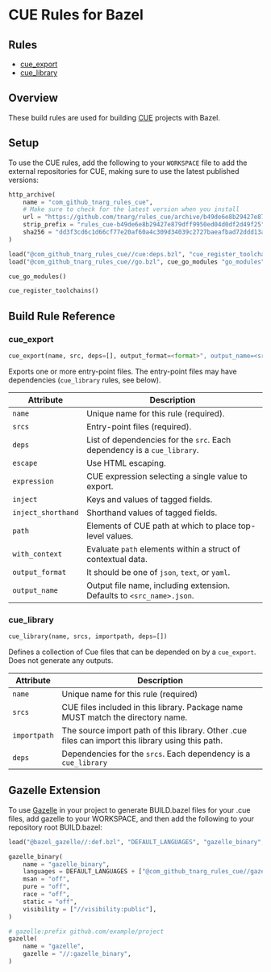 # CUE Rules for Bazel

## Rules
* [cue_export](#cue_export)
* [cue_library](#cue_library)

## Overview
These build rules are used for building [CUE][cue] projects with Bazel.

[cue]: https://cuelang.org/

## Setup
To use the CUE rules, add the following to your
`WORKSPACE` file to add the external repositories for CUE, making sure to use the latest
published versions:

```py
http_archive(
    name = "com_github_tnarg_rules_cue",
    # Make sure to check for the latest version when you install
    url = "https://github.com/tnarg/rules_cue/archive/b49de6e8b29427e879dff9950ed04d0df2d49f25.zip",
    strip_prefix = "rules_cue-b49de6e8b29427e879dff9950ed04d0df2d49f25",
    sha256 = "dd3f3cd6c1d66cf77e20af60a4c309d34039c2727baeafbad72ddd13aec5414a",
)

load("@com_github_tnarg_rules_cue//cue:deps.bzl", "cue_register_toolchains")
load("@com_github_tnarg_rules_cue//go.bzl", cue_go_modules "go_modules")

cue_go_modules()

cue_register_toolchains()
```


## Build Rule Reference

<a name="reference-cue_export"></a>
### cue_export

```py
cue_export(name, src, deps=[], output_format=<format>", output_name=<src_filename.cue>)
```

Exports one or more entry-point files. The entry-point files may have
dependencies (`cue_library` rules, see below).

| Attribute          | Description                                                             |
|--------------------|-------------------------------------------------------------------------|
| `name`             | Unique name for this rule (required).                                   |
| `srcs`             | Entry-point files (required).                                           |
| `deps`             | List of dependencies for the `src`. Each dependency is a `cue_library`. |
| `escape`           | Use HTML escaping.                                                      |
| `expression`       | CUE expression selecting a single value to export.                      |
| `inject`           | Keys and values of tagged fields.                                       |
| `inject_shorthand` | Shorthand values of tagged fields.                                      |
| `path`             | Elements of CUE path at which to place top-level values.                |
| `with_context`     | Evaluate `path` elements within a struct of contextual data.            |
| `output_format`    | It should be one of `json`, `text`, or `yaml`.                          |
| `output_name`      | Output file name, including extension. Defaults to `<src_name>.json`.   |

### cue_library

```py
cue_library(name, srcs, importpath, deps=[])
```

Defines a collection of Cue files that can be depended on by a `cue_export`. Does not generate
any outputs.

| Attribute    | Description                                                                                       |
|--------------|---------------------------------------------------------------------------------------------------|
| `name`       | Unique name for this rule (required)                                                              |
| `srcs`       | CUE files included in this library. Package name MUST match the directory name.                   |
| `importpath` | The source import path of this library. Other .cue files can import this library using this path. |
| `deps`       | Dependencies for the `srcs`. Each dependency is a `cue_library`                                   |

## Gazelle Extension

To use [Gazelle][gazelle] in your project to generate BUILD.bazel files for your .cue files, add gazelle to your WORKSPACE, and then add the following to your repository root BUILD.bazel:

[gazelle]: https://github.com/bazelbuild/bazel-gazelle

```py
load("@bazel_gazelle//:def.bzl", "DEFAULT_LANGUAGES", "gazelle_binary", "gazelle")

gazelle_binary(
    name = "gazelle_binary",
    languages = DEFAULT_LANGUAGES + ["@com_github_tnarg_rules_cue//gazelle/cue:go_default_library"],
    msan = "off",
    pure = "off",
    race = "off",
    static = "off",
    visibility = ["//visibility:public"],
)

# gazelle:prefix github.com/example/project
gazelle(
    name = "gazelle",
    gazelle = "//:gazelle_binary",
)
```
